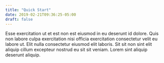 ```yaml
---
title: "Quick Start"
date: 2019-02-21T09:36:25-05:00
draft: false 
---
```


Esse exercitation ut et est non est eiusmod in eu deserunt id dolore. Quis non labore culpa exercitation nisi officia exercitation consectetur velit eu labore ut. Elit nulla consectetur eiusmod elit laboris. Sit sit non sint elit aliquip cillum excepteur nostrud eu sit sit veniam. Lorem sint aliquip deserunt aliquip.